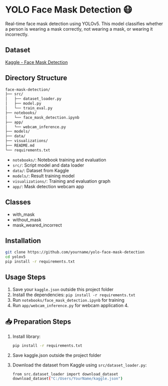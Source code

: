 # YOLO Face Mask Detection 😷

Real-time face mask detection using YOLOv5. This model classifies whether a person is wearing a mask correctly, not wearing a mask, or wearing it incorrectly.

## Dataset

[Kaggle - Face Mask Detection](https://www.kaggle.com/datasets/andrewmvd/face-mask-detection)

## Directory Structure

```bash
face-mask-detection/
├── src/
│   ├── dataset_loader.py
│   ├── model.py
│   └── train_eval.py
├── notebooks/
│   └── face_mask_detection.ipynb
├── app/
│   └── webcam_inference.py
├── models/
├── data/
├── visualizations/
├── README.md
└── requirements.txt

```

- `notebooks/`: Notebook training and evaluation
- `src/`: Script model and data loader
- `data/`: Dataset from Kaggle
- `models/`: Result training model
- `visualizations/`: Training and evaluation graph
- `app/`: Mask detection webcam app

## Classes

- with_mask
- without_mask
- mask_weared_incorrect

## Installation

```bash
git clone https://github.com/yourname/yolo-face-mask-detection
cd yolov5
pip install -r requirements.txt
```

## Usage Steps

1. Save your `kaggle.json` outside this project folder
2. Install the dependencies: `pip install -r requirements.txt`
3. Run `notebooks/face_mask_detection.ipynb` for training
4. Run `app/webcam_inference.py` for webcam application 4.

## 📥 Preparation Steps

1. Install library:

   ```bash
   pip install -r requirements.txt

   ```

2. Save kaggle.json outside the project folder
3. Download the dataset from Kaggle using `src/dataset_loader.py`:

   ```bash
   from src.dataset_loader import download_dataset
   download_dataset("C:/Users/YourName/kaggle.json")

   ```
